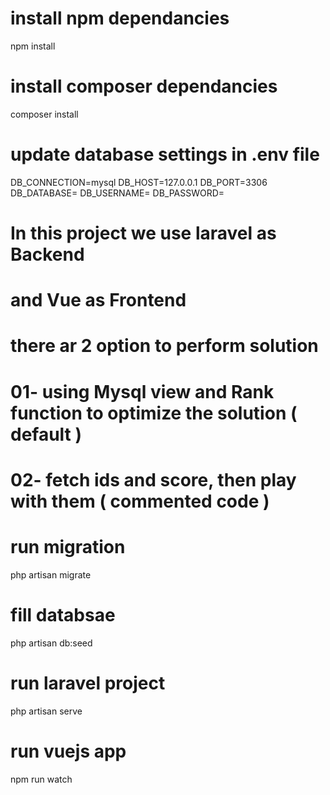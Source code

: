 # install npm dependancies

npm install

# install composer dependancies

composer install

# update database settings in .env file

DB_CONNECTION=mysql
DB_HOST=127.0.0.1
DB_PORT=3306
DB_DATABASE=
DB_USERNAME=
DB_PASSWORD=

# In this project we use laravel as Backend

# and Vue as Frontend

# there ar 2 option to perform solution

# 01- using Mysql view and Rank function to optimize the solution ( default )

# 02- fetch ids and score, then play with them ( commented code )

# run migration

php artisan migrate

# fill databsae

php artisan db:seed

# run laravel project

php artisan serve

# run vuejs app

npm run watch
